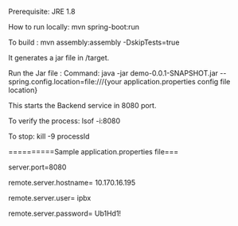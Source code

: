 Prerequisite: JRE 1.8

How to run locally: mvn spring-boot:run

To build : mvn assembly:assembly -DskipTests=true

It generates a jar file in /target.

Run the Jar file : 
Command: java -jar demo-0.0.1-SNAPSHOT.jar --spring.config.location=file:///{your application.properties config file location}

This starts the Backend service in 8080 port.

To verify the process: lsof -i:8080

To stop: kill -9 processId


==========Sample application.properties file===

server.port=8080

remote.server.hostname= 10.170.16.195

remote.server.user= ipbx

remote.server.password= Ub1Hd1!
